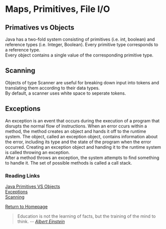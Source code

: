 # Maps, Primitives, File I/O
 
## Primatives vs Objects
Java has a two-fold system consisting of primitives (i.e. int, boolean) and reference types (i.e. Integer, Boolean). Every primitive type corresponds to a reference type. <br>
Every object contains a single value of the corresponding primitive type. 
## Scanning
Objects of type Scanner are useful for breaking down input into tokens and translating them according to their data types.<br> 
By default, a scanner uses white space to seperate tokens. 
## Exceptions
An exception is an event that occurs during the execution of a program that disrupts the normal flow of instructions. When an error ccurs within a method, the method creates an object and hands it off to the runtime system. The object, called an exception object, contains information about the error, including its type and the state of the program when the error occurred. Creating an exception object and handing it to the runtime system is called throwing an exception.<br>
After a method throws an exception, the system attempts to find something to handle it. The set of possible methods is called a call stack.  





### Reading Links
[Java Primitives VS Objects](https://canvas.instructure.com/courses/2283718/discussion_topics/9657620)<br>
[Exceptions](https://docs.oracle.com/javase/tutorial/essential/exceptions/index.html)<br>
[Scanning](https://docs.oracle.com/javase/tutorial/essential/io/scanning.html)<br>


[Return to Homepage](https://claudiobailon.github.io/reading-notes/401.html)


 
>Education is not the learning of facts,
>but the training of the mind to think.
> -- <cite>[Albert Einstein][1]</cite>

[1]:https://www.goodreads.com/quotes/6137386-education-is-not-the-learning-of-facts-but-the-training 
